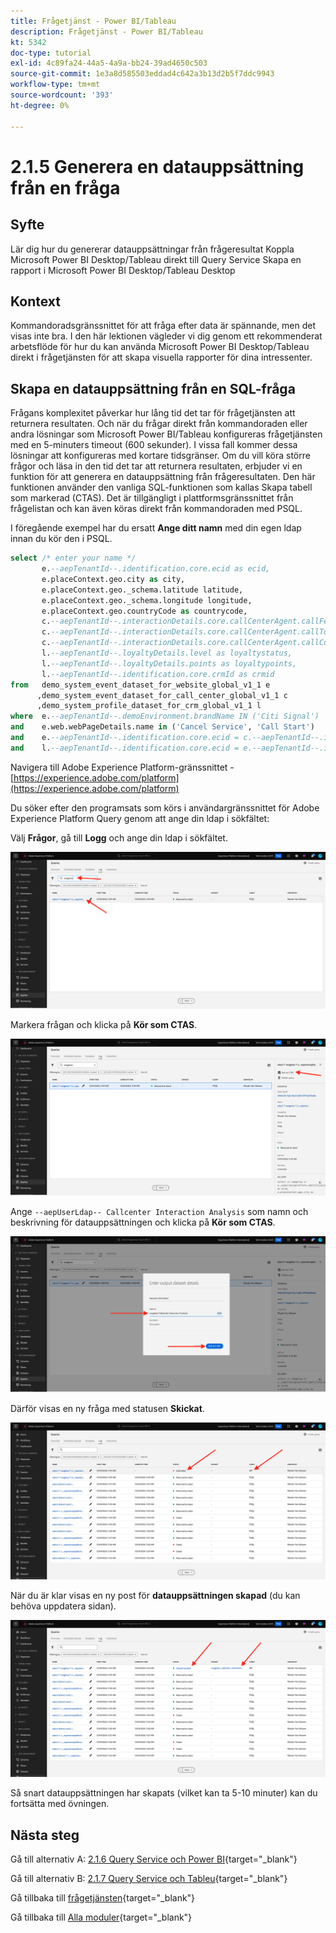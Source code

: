 ```yaml
---
title: Frågetjänst - Power BI/Tableau
description: Frågetjänst - Power BI/Tableau
kt: 5342
doc-type: tutorial
exl-id: 4c89fa24-44a5-4a9a-bb24-39ad4650c503
source-git-commit: 1e3a8d585503eddad4c642a3b13d2b5f7ddc9943
workflow-type: tm+mt
source-wordcount: '393'
ht-degree: 0%

---
```


# 2.1.5 Generera en datauppsättning från en fråga

## Syfte

Lär dig hur du genererar datauppsättningar från frågeresultat
Koppla Microsoft Power BI Desktop/Tableau direkt till Query Service
Skapa en rapport i Microsoft Power BI Desktop/Tableau Desktop

## Kontext

Kommandoradsgränssnittet för att fråga efter data är spännande, men det visas inte bra. I den här lektionen vägleder vi dig genom ett rekommenderat arbetsflöde för hur du kan använda Microsoft Power BI Desktop/Tableau direkt i frågetjänsten för att skapa visuella rapporter för dina intressenter.

## Skapa en datauppsättning från en SQL-fråga

Frågans komplexitet påverkar hur lång tid det tar för frågetjänsten att returnera resultaten. Och när du frågar direkt från kommandoraden eller andra lösningar som Microsoft Power BI/Tableau konfigureras frågetjänsten med en 5-minuters timeout (600 sekunder). I vissa fall kommer dessa lösningar att konfigureras med kortare tidsgränser. Om du vill köra större frågor och läsa in den tid det tar att returnera resultaten, erbjuder vi en funktion för att generera en datauppsättning från frågeresultaten. Den här funktionen använder den vanliga SQL-funktionen som kallas Skapa tabell som markerad (CTAS). Det är tillgängligt i plattformsgränssnittet från frågelistan och kan även köras direkt från kommandoraden med PSQL.

I föregående exempel har du ersatt **Ange ditt namn** med din egen ldap innan du kör den i PSQL.

```sql
select /* enter your name */
       e.--aepTenantId--.identification.core.ecid as ecid,
       e.placeContext.geo.city as city,
       e.placeContext.geo._schema.latitude latitude,
       e.placeContext.geo._schema.longitude longitude,
       e.placeContext.geo.countryCode as countrycode,
       c.--aepTenantId--.interactionDetails.core.callCenterAgent.callFeeling as callFeeling,
       c.--aepTenantId--.interactionDetails.core.callCenterAgent.callTopic as callTopic,
       c.--aepTenantId--.interactionDetails.core.callCenterAgent.callContractCancelled as contractCancelled,
       l.--aepTenantId--.loyaltyDetails.level as loyaltystatus,
       l.--aepTenantId--.loyaltyDetails.points as loyaltypoints,
       l.--aepTenantId--.identification.core.crmId as crmid
from   demo_system_event_dataset_for_website_global_v1_1 e
      ,demo_system_event_dataset_for_call_center_global_v1_1 c
      ,demo_system_profile_dataset_for_crm_global_v1_1 l
where  e.--aepTenantId--.demoEnvironment.brandName IN ('Citi Signal')
and    e.web.webPageDetails.name in ('Cancel Service', 'Call Start')
and    e.--aepTenantId--.identification.core.ecid = c.--aepTenantId--.identification.core.ecid
and    l.--aepTenantId--.identification.core.ecid = e.--aepTenantId--.identification.core.ecid;
```

Navigera till Adobe Experience Platform-gränssnittet - [https://experience.adobe.com/platform](https://experience.adobe.com/platform)

Du söker efter den programsats som körs i användargränssnittet för Adobe Experience Platform Query genom att ange din ldap i sökfältet:

Välj **Frågor**, gå till **Logg** och ange din ldap i sökfältet.

![search-query-for-ctas.png](./images/searchqueryforctas.png)

Markera frågan och klicka på **Kör som CTAS**.

![search-query-for-ctas.png](./images/searchqueryforctasa.png)

Ange `--aepUserLdap-- Callcenter Interaction Analysis` som namn och beskrivning för datauppsättningen och klicka på **Kör som CTAS**.

![create-ctas-dataset.png](./images/createctasdataset.png)

Därför visas en ny fråga med statusen **Skickat**.

![ctas-query-submitted.png](./images/ctasquerysubmitted.png)

När du är klar visas en ny post för **datauppsättningen skapad** (du kan behöva uppdatera sidan).

![ctas-dataset-created.png](./images/ctasdatasetcreated.png)

Så snart datauppsättningen har skapats (vilket kan ta 5-10 minuter) kan du fortsätta med övningen.

## Nästa steg

Gå till alternativ A: [2.1.6 Query Service och Power BI](./ex6.md){target="_blank"}

Gå till alternativ B: [2.1.7 Query Service och Tableu](./ex7.md){target="_blank"}

Gå tillbaka till [frågetjänsten](./query-service.md){target="_blank"}

Gå tillbaka till [Alla moduler](./../../../../overview.md){target="_blank"}
